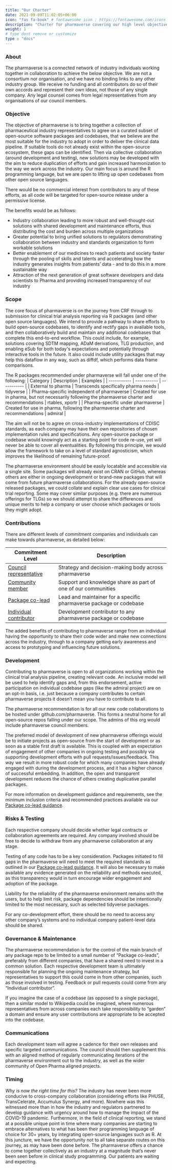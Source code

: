 ```yaml
---
title: "Our Charter"
date: 2021-09-09T11:02:05+06:00
icon: "fas fa-book" # fontawesome icon : https://fontawesome.com/icons
description: "Charter for pharmaverse covering our high level objective and scope, along with recommendations for new collaborations."
weight: 1
# type dont remove or customize
type : "docs"
---
```


### About

The pharmaverse is a connected network of industry individuals working together in collaboration to achieve the below objective.
We are not a consortium nor organisation, and we have no binding links to any other industry group.
We receive no funding and all contributors do so of their own accords and represent their own ideas, not those of any single company.
Any legal counsel comes from legal representatives from any organisations of our council members.

### Objective

The objective of pharmaverse is to bring together a collection of pharmaceutical industry representatives to agree on a curated subset of open-source software packages and codebases, that we believe are the most suitable for the industry to adopt in order to deliver the clinical data pipeline. If suitable tools do not already exist within the open-source ecosystem, these gaps can be identified. Then via collective collaboration (around development and testing), new solutions may be developed with the aim to reduce duplication of efforts and gain increased harmonization to the way we work across the industry. Our main focus is around the R programming language, but we are open to lifting up open codebases from other open source languages.

There would be no commercial interest from contributors to any of these efforts, as all code will be targeted for open-source release under a permissive license.

The benefits would be as follows:
*	Industry collaboration leading to more robust and well-thought-out solutions with shared development and maintenance efforts, thus distributing the cost and burden across multiple organizations
*	Greater potential to bring unified solutions to regulators demonstrating collaboration between industry and standards organization to form workable solutions
*	Better enablement of our medicines to reach patients and society faster through the pooling of skills and talents and accelerating how the industry generates insights from patients’ data - and to do this in a more sustainable way
*	Attraction of the next generation of great software developers and data scientists to Pharma and providing increased transparency of our industry 

### Scope

The core focus of pharmaverse is on the journey from CRF through to submission for clinical trial analysis reporting via R packages (and other open source languages). We intend to provide a pathway to share efforts to build open-source codebases, to identify and rectify gaps in available tools, and then collaboratively build and maintain any additional codebases that complete this end-to-end workflow. This could include, for example, solutions covering SDTM mapping, ADaM derivations, TLG production, and enabling eSub for both today's expectations and potentially through interactive tools in the future. It also could include utility packages that may help this dataflow in any way, such as diffdf, which performs data frame comparisons. 

The R packages recommended under pharmaverse will fall under one of the following:
| Category    | Description | Examples    | 
| ----------- | ----------- | ----------- |
| External to pharma      | Transcends specifically pharma needs       | tidyverse |
| Pharma-specific independent of pharmaverse   | Created for use in pharma, but not necessarily following the pharmaverse charter and recommendations  | rtables, xportr |
| Pharma-specific under pharmaverse   | Created for use in pharma, following the pharmaverse charter and recommendations   | admiral |

The aim will not be to agree on cross-industry implementations of CDISC standards, as each company may have their own repositories of chosen implementation rules and specifications. Any open-source package or codebase would knowingly act as a starting point for code re-use, yet will never be able to cover all eventualities. By following this principle, we would allow the framework to take on a level of standard agnosticism, which improves the likelihood of remaining future-proof.

The pharmaverse environment should be easily locatable and accessible via a single site. Some packages will already exist on CRAN or GitHub, whereas others are either in ongoing development or brand-new packages that will come from future pharmaverse collaborations. For the already open-source released packages, we could collate and explain clear use cases for clinical trial reporting. Some may cover similar purposes (e.g. there are numerous offerings for TLGs) so we should attempt to share the differences and unique merits to help a company or user choose which packages or tools they might adopt.

### Contributions

There are different levels of commitment companies and individuals can make towards pharmaverse, as detailed below:

| Commitment Level    | Description |  
| ----------- | ----------- |  
| [Council representative](https://pharmaverse.org/contribute/council/)	| Strategy and decision-making body across pharmaverse |
| [Community member](https://pharmaverse.org/contribute/wg/)	| Support and knowledge share as part of one of our communities |
| [Package co-lead](https://pharmaverse.org/contribute/lead/)	| Lead and maintainer for a specific pharmaverse package or codebase |
| [Individual contributor](https://pharmaverse.org/contribute/ic/) | Development contributor to any pharmaverse package or codebase |

The added benefits of contributing to pharmaverse range from an individual having the opportunity to share their code wider and make new connections across the industry, through to a company getting early awareness and access to prototyping and influencing future solutions.

### Development

Contributing to pharmaverse is open to all organizations working within the clinical trial analysis pipeline, creating relevant code. An inclusive model will be used to help identify gaps and, from this endorsement, active participation on individual codebase gaps (like the admiral project) are on an opt-in basis, i.e. just because a company contributes to certain pharmaverse projects it doesn’t mean you have to contribute to all. 

The pharmaverse recommendation is for all our new code collaborations to be hosted under github.com/pharmaverse. This forms a neutral home for all open-source repos falling under our scope. The admins of this org would include pharmaverse council members.

The preferred model of development of new pharmaverse offerings would be to initiate projects as open-source from the start of development or as soon as a stable first draft is available. This is coupled with an expectation of engagement of other companies in ongoing testing and possibly via supporting development efforts with pull requests/issues/feedback. This way we result in more robust code for which many companies have already engaged with during the development process, and it has a higher chance of successful embedding. In addition, the open and transparent development reduces the chance of others creating duplicative parallel packages.

For more information on development guidance and requirements, see the minimum inclusion criteria and recommended practices available via our [Package co-lead guidance](https://pharmaverse.org/contribute/lead/).

### Risks & Testing

Each respective company should decide whether legal contracts or collaboration agreements are required. Any company involved should be free to decide to withdraw from any pharmaverse collaboration at any stage.

Testing of any code has to be a key consideration. Packages initiated to fill gaps in the pharmaverse will need to meet the required standards as outlined in our [Package co-lead guidance](https://pharmaverse.org/contribute/lead/). It will also be necessary to make available any evidence generated on the reliability and methods executed, as this transparency would in turn encourage wider engagement and adoption of the package. 

Liability for the reliability of the pharmaverse environment remains with the users, but to help limit risk, package dependencies should be intentionally limited to the most necessary, such as selected tidyverse packages.  

For any co-development effort, there should be no need to access any other company’s systems and no individual company patient-level data should be shared. 

### Governance & Maintenance

The pharmaverse recommendation is for the control of the main branch of any package repo to be limited to a small number of “Package co-leads”, preferably from different companies, that have a shared need to invest in a common solution. Each respective development team is ultimately responsible for planning the ongoing maintenance strategy, but representatives to support this could come in from other companies, such as those involved in testing. Feedback or pull requests could come from any “Individual contributor”.

If you imagine the case of a codebase (as opposed to a single package), then a similar model to Wikipedia could be imagined, where numerous representatives from across companies each take responsibility to “garden” a domain and ensure any user contributions are appropriate to be accepted into the codebase.

### Communications 

Each development team will agree a cadence for their own releases and specific targeted communications. The council should then supplement this with an aligned method of regularly communicating iterations of the pharmaverse environment out to the industry, as well as the wider community of Open Pharma aligned projects.

### Timing

_Why is now the right time for this?_ The industry has never been more conducive to cross-company collaboration (considering efforts like PHUSE, TransCelerate, Accumulus Synergy, and more). Nowhere was this witnessed more than in how the industry and regulators partnered to develop guidance with urgency around how to manage the impact of the COVID-19 pandemic. Furthermore, in the field of clinical reporting, we stand at a possible unique point in time where many companies are starting to embrace alternatives to what has been their programming language of choice for 30+ years, by integrating open-source languages such as R. At this juncture, we have the opportunity not to all take separate routes on this journey, as may have been done before. The pharmaverse offers a chance to come together collectively as an industry at a magnitude that’s never been seen before in clinical study programming. Our patients are waiting and expecting.
